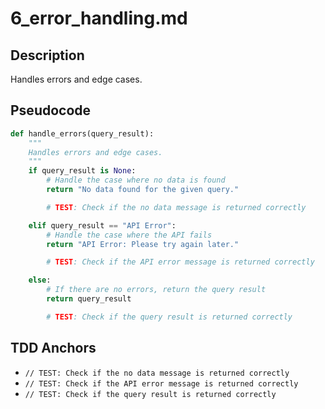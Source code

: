 # 6_error_handling.md

## Description

Handles errors and edge cases.

## Pseudocode

```python
def handle_errors(query_result):
    """
    Handles errors and edge cases.
    """
    if query_result is None:
        # Handle the case where no data is found
        return "No data found for the given query."

        # TEST: Check if the no data message is returned correctly

    elif query_result == "API Error":
        # Handle the case where the API fails
        return "API Error: Please try again later."

        # TEST: Check if the API error message is returned correctly

    else:
        # If there are no errors, return the query result
        return query_result

        # TEST: Check if the query result is returned correctly
```

## TDD Anchors

- `// TEST: Check if the no data message is returned correctly`
- `// TEST: Check if the API error message is returned correctly`
- `// TEST: Check if the query result is returned correctly`
